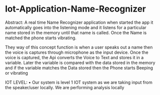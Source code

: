 # Iot-Application-Name-Recognizer

Abstract:
A real time Name Recognizer application when started the app it automatically goes into the listening mode and it listens for a particular name stored in the memory until that name is called. Once the Name is matched the phone starts vibrating. 

They way of this concept function is when a user speaks out a name then the voice is captures through microphone as the input device. 
Once the voice is captured, the Api converts the Voice to Text and stores it in a variable.
Later the variable is compared with the data stored in the memory and if the variable matches the Data stored then the Phone starts Beeping or vibrating

IOT LEVEL:
•	Our system is level 1 IOT system as we are taking input from the speaker/user locally.
We are performing analysis locally

